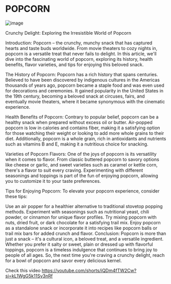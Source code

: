 # POPCORN
![image](https://github.com/sajith9394/Cookofmystical/assets/160387497/7ddbeff0-a1bf-40cc-bded-9db7c5b10881)


Crunchy Delight: Exploring the Irresistible World of Popcorn

Introduction:
Popcorn – the crunchy, munchy snack that has captured hearts and taste buds worldwide. From movie theaters to cozy nights in, popcorn is a versatile treat that never fails to delight. In this article, we'll dive into the fascinating world of popcorn, exploring its history, health benefits, flavor varieties, and tips for enjoying this beloved snack.

The History of Popcorn:
Popcorn has a rich history that spans centuries. Believed to have been discovered by indigenous cultures in the Americas thousands of years ago, popcorn became a staple food and was even used for decorations and ceremonies. It gained popularity in the United States in the 19th century, becoming a beloved snack at circuses, fairs, and eventually movie theaters, where it became synonymous with the cinematic experience.

Health Benefits of Popcorn:
Contrary to popular belief, popcorn can be a healthy snack when prepared without excess oil or butter. Air-popped popcorn is low in calories and contains fiber, making it a satisfying option for those watching their weight or looking to add more whole grains to their diet. Additionally, popcorn is a whole grain, rich in antioxidants and nutrients such as vitamins B and E, making it a nutritious choice for snacking.

Varieties of Popcorn Flavors:
One of the joys of popcorn is its versatility when it comes to flavor. From classic buttered popcorn to savory options like cheese or garlic, and sweet varieties such as caramel or kettle corn, there's a flavor to suit every craving. Experimenting with different seasonings and toppings is part of the fun of enjoying popcorn, allowing you to customize it to your taste preferences.

Tips for Enjoying Popcorn:
To elevate your popcorn experience, consider these tips:

Use an air popper for a healthier alternative to traditional stovetop popping methods.
Experiment with seasonings such as nutritional yeast, chili powder, or cinnamon for unique flavor profiles.
Try mixing popcorn with nuts, dried fruit, or dark chocolate for a satisfying trail mix.
Enjoy popcorn as a standalone snack or incorporate it into recipes like popcorn balls or trail mix bars for added crunch and flavor.
Conclusion:
Popcorn is more than just a snack – it's a cultural icon, a beloved treat, and a versatile ingredient. Whether you prefer it salty or sweet, plain or dressed up with flavorful toppings, popcorn is a timeless indulgence that continues to bring joy to people of all ages. So, the next time you're craving a crunchy delight, reach for a bowl of popcorn and savor every delicious kernel.

Check this video https://youtube.com/shorts/iQDm4fTW2Cw?si=kL1WgG5k11Sy3nRf

